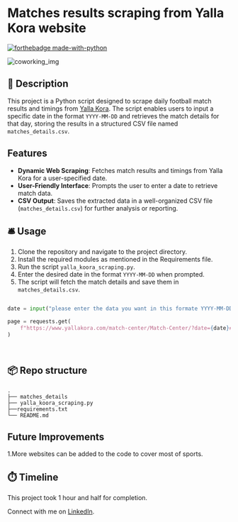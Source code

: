 # Matches results scraping from Yalla Kora website
[![forthebadge made-with-python](https://ForTheBadge.com/images/badges/made-with-python.svg)](https://www.python.org/)

![coworking_img](https://media.istockphoto.com/id/1355225861/vector/soccer-scoreboard-background-match-team-template-design.jpg?s=612x612&w=0&k=20&c=X72GLWOlQRRtxN616RsT5ibx_TGvSZ_oiNLTvQ1yJHU=)

## 🏢 Description
This project is a Python script designed to scrape daily football match results and timings from [Yalla Kora](https://www.yallakora.com/). The script enables users to input a specific date in the format `YYYY-MM-DD` and retrieves the match details for that day, storing the results in a structured CSV file named `matches_details.csv`.

## Features
- **Dynamic Web Scraping**: Fetches match results and timings from Yalla Kora for a user-specified date.
- **User-Friendly Interface**: Prompts the user to enter a date to retrieve match data.
- **CSV Output**: Saves the extracted data in a well-organized CSV file (`matches_details.csv`) for further analysis or reporting.

## 🛎️ Usage
1. Clone the repository and navigate to the project directory.
2. Install the required modules as mentioned in the Requirements file.
3. Run the script `yalla_koora_scraping.py`.
4. Enter the desired date in the format `YYYY-MM-DD` when prompted.
5. The script will fetch the match details and save them in `matches_details.csv`.

```python

date = input("please enter the data you want in this formate YYYY-MM-DD: ")

page = requests.get(
    f"https://www.yallakora.com/match-center/Match-Center/?date={date}#"
)

        
```


## 📦 Repo structure

```
.
├── matches_details
├── yalla_koora_scraping.py
├──requirements.txt 
└── README.md
```
##  Future Improvements
1.More websites can be added to the code to cover most of sports.


## ⏱️ Timeline

This project took 1 hour and half  for completion.
 

Connect with me on [LinkedIn](https://www.linkedin.com/in/moustafa-gabil-8a4a6bab/).

